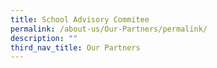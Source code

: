 ```yaml
---
title: School Advisory Commitee
permalink: /about-us/Our-Partners/permalink/
description: ""
third_nav_title: Our Partners
---
```

